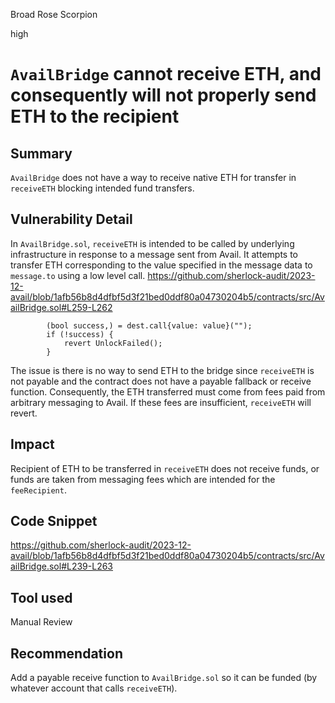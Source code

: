 Broad Rose Scorpion

high

# `AvailBridge` cannot receive ETH, and consequently will not properly send ETH to the recipient

## Summary
`AvailBridge` does not have a way to receive native ETH for transfer in `receiveETH` blocking intended fund transfers.

## Vulnerability Detail
In `AvailBridge.sol`, `receiveETH` is intended to be called by underlying infrastructure in response to a message sent from Avail. It attempts to transfer ETH corresponding to the value specified in the message data to `message.to` using a low level call.
https://github.com/sherlock-audit/2023-12-avail/blob/1afb56b8d4dfbf5d3f21bed0ddf80a04730204b5/contracts/src/AvailBridge.sol#L259-L262
```solidity
        (bool success,) = dest.call{value: value}("");
        if (!success) {
            revert UnlockFailed();
        }
```
The issue is there is no way to send ETH to the bridge since `receiveETH` is not payable and the contract does not have a payable fallback or receive function. Consequently, the ETH transferred must come from fees paid from arbitrary messaging to Avail. If these fees are insufficient, `receiveETH` will revert.

## Impact
Recipient of ETH to be transferred in `receiveETH` does not receive funds, or funds are taken from messaging fees which are intended for the `feeRecipient`.

## Code Snippet
https://github.com/sherlock-audit/2023-12-avail/blob/1afb56b8d4dfbf5d3f21bed0ddf80a04730204b5/contracts/src/AvailBridge.sol#L239-L263

## Tool used

Manual Review

## Recommendation
Add a payable receive function to `AvailBridge.sol` so it can be funded (by whatever account that calls `receiveETH`).